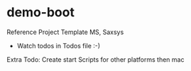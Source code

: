 # demo-boot
Reference Project Template MS, Saxsys

- Watch todos in Todos file :-) 

Extra Todo: Create start Scripts for other platforms then mac
